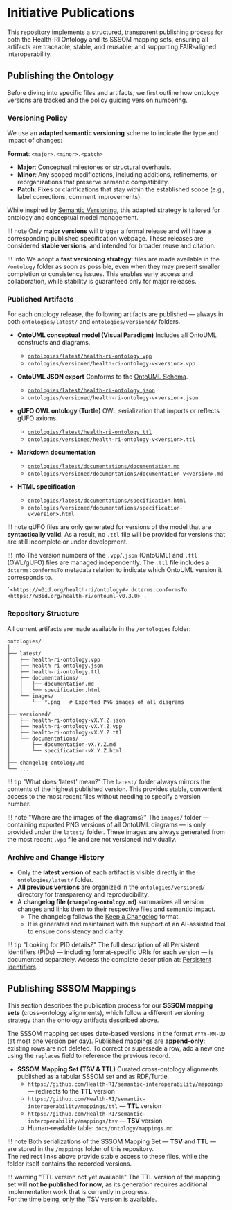 # Initiative Publications

This repository implements a structured, transparent publishing process for both the Health-RI Ontology and its SSSOM mapping sets, ensuring all artifacts are traceable, stable, and reusable, and supporting FAIR-aligned interoperability.

## Publishing the Ontology

Before diving into specific files and artifacts, we first outline how ontology versions are tracked and the policy guiding version numbering.

### Versioning Policy

We use an **adapted semantic versioning** scheme to indicate the type and impact of changes:

**Format**: `<major>.<minor>.<patch>`

- **Major**: Conceptual milestones or structural overhauls.
- **Minor**: Any scoped modifications, including additions, refinements, or reorganizations that preserve semantic compatibility.
- **Patch**: Fixes or clarifications that stay within the established scope (e.g., label corrections, comment improvements).

While inspired by [Semantic Versioning](https://semver.org/), this adapted strategy is tailored for ontology and conceptual model management.

!!! note
    Only **major versions** will trigger a formal release and will have a corresponding published specification webpage. These releases are considered **stable versions**, and intended for broader reuse and citation.

!!! info
    We adopt a **fast versioning strategy**: files are made available in the `/ontology` folder as soon as possible, even when they may present smaller completion or consistency issues. This enables early access and collaboration, while stability is guaranteed only for major releases.

### Published Artifacts

For each ontology release, the following artifacts are published — always in both `ontologies/latest/` and `ontologies/versioned/` folders.

- **OntoUML conceptual model (Visual Paradigm)**
  Includes all OntoUML constructs and diagrams.
  - [`ontologies/latest/health-ri-ontology.vpp`](https://w3id.org/health-ri/ontology/vpp)
  - `ontologies/versioned/health-ri-ontology-v<version>.vpp`

- **OntoUML JSON export**
  Conforms to the [OntoUML Schema](https://w3id.org/ontouml/schema).
  - [`ontologies/latest/health-ri-ontology.json`](https://w3id.org/health-ri/ontology/json)
  - `ontologies/versioned/health-ri-ontology-v<version>.json`

- **gUFO OWL ontology (Turtle)**
  OWL serialization that imports or reflects gUFO axioms.
  - [`ontologies/latest/health-ri-ontology.ttl`](https://w3id.org/health-ri/ontology/ttl)
  - `ontologies/versioned/health-ri-ontology-v<version>.ttl`

- **Markdown documentation**
  - [`ontologies/latest/documentations/documentation.md`](https://w3id.org/health-ri/ontology/documentation)
  - `ontologies/versioned/documentations/documentation-v<version>.md`

- **HTML specification**
  - [`ontologies/latest/documentations/specification.html`](https://w3id.org/health-ri/ontology/specification)
  - `ontologies/versioned/documentations/specification-v<version>.html`

!!! note
    gUFO files are only generated for versions of the model that are **syntactically valid**.
    As a result, no `.ttl` file will be provided for versions that are still incomplete or under development.

!!! info
    The version numbers of the `.vpp`/`.json` (OntoUML) and `.ttl` (OWL/gUFO) files are managed independently. The `.ttl` file includes a `dcterms:conformsTo` metadata relation to indicate which OntoUML version it corresponds to.

    `<https://w3id.org/health-ri/ontology#> dcterms:conformsTo <https://w3id.org/health-ri/ontouml-v0.3.0> .`

### Repository Structure

All current artifacts are made available in the `/ontologies` folder:

```
ontologies/
│
├── latest/
│   ├── health-ri-ontology.vpp
│   ├── health-ri-ontology.json
│   ├── health-ri-ontology.ttl
│   ├── documentations/
│   │   ├── documentation.md
│   │   └── specification.html
│   └── images/
│       └── *.png   # Exported PNG images of all diagrams
│
├── versioned/
│   ├── health-ri-ontology-vX.Y.Z.json
│   ├── health-ri-ontology-vX.Y.Z.vpp
│   ├── health-ri-ontology-vX.Y.Z.ttl
│   └── documentations/
│       ├── documentation-vX.Y.Z.md
│       └── specification-vX.Y.Z.html
│
├── changelog-ontology.md
└── ...
```

!!! tip "What does 'latest' mean?"
    The `latest/` folder always mirrors the contents of the highest published version. This provides stable, convenient access to the most recent files without needing to specify a version number.

!!! note "Where are the images of the diagrams?"
    The `images/` folder — containing exported PNG versions of all OntoUML diagrams — is only provided under the `latest/` folder.
    These images are always generated from the most recent `.vpp` file and are not versioned individually.

### Archive and Change History

- Only the **latest version** of each artifact is visible directly in the `ontologies/latest/` folder.
- **All previous versions** are organized in the `ontologies/versioned/` directory for transparency and reproducibility.
- A **changelog file (`changelog-ontology.md`)** summarizes all version changes and links them to their respective files and semantic impact.
  - The changelog follows the [Keep a Changelog](https://keepachangelog.com/) format.
  - It is generated and maintained with the support of an AI-assisted tool to ensure consistency and clarity.

!!! tip "Looking for PID details?"
    The full description of all Persistent Identifiers (PIDs) — including format-specific URIs for each version — is documented separately. Access the complete description at: [Persistent Identifiers](persistent-ids.md).

## Publishing SSSOM Mappings

This section describes the publication process for our **SSSOM mapping sets** (cross-ontology alignments), which follow a different versioning strategy than the ontology artifacts described above.

The SSSOM mapping set uses date-based versions in the format `YYYY-MM-DD` (at most one version per day).
Published mappings are **append-only**: existing rows are not deleted. To correct or supersede a row, add a new one using the `replaces` field to reference the previous record.

- **SSSOM Mapping Set (TSV & TTL)**
  Curated cross-ontology alignments published as a tabular SSSOM set and as RDF/Turtle.
  - `https://github.com/Health-RI/semantic-interoperability/mappings` — redirects to the **TTL** version
  - `https://github.com/Health-RI/semantic-interoperability/mappings/ttl` — **TTL** version
  - `https://github.com/Health-RI/semantic-interoperability/mappings/tsv` — **TSV** version
  - Human-readable table: `docs/ontology/mappings.md`

!!! note
    Both serializations of the SSSOM Mapping Set — **TSV** and **TTL** — are stored in the `/mappings` folder of this repository.  
    The redirect links above provide stable access to these files, while the folder itself contains the recorded versions.

!!! warning "TTL version not yet available"
    The TTL version of the mapping set will **not be published for now**, as its generation requires additional implementation work that is currently in progress.  
    For the time being, only the TSV version is available.
